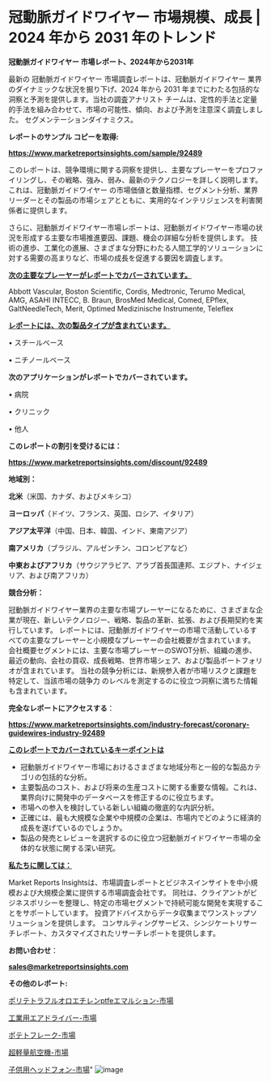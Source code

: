 # 冠動脈ガイドワイヤー 市場規模、成長 | 2024 年から 2031 年のトレンド

<strong>冠動脈ガイドワイヤー 市場レポート、2024年から2031年</strong>

最新の 冠動脈ガイドワイヤー 市場調査レポートは、冠動脈ガイドワイヤー 業界のダイナミックな状況を掘り下げ、2024 年から 2031 年までにわたる包括的な洞察と予測を提供します。当社の調査アナリスト チームは、定性的手法と定量的手法を組み合わせて、市場の可能性、傾向、および予測を注意深く調査しました。 セグメンテーションダイナミクス。



<strong>レポートのサンプル コピーを取得:</strong> <a href=https://www.marketreportsinsights.com/sample/92489>

<strong><u>https://www.marketreportsinsights.com/sample/92489</u></strong></a>

このレポートは、競争環境に関する洞察を提供し、主要なプレーヤーをプロファイリングし、その戦略、強み、弱み、最新のテクノロジーを詳しく説明します。 これは、冠動脈ガイドワイヤー の市場価値と数量指標、セグメント分析、業界リーダーとその製品の市場シェアとともに、実用的なインテリジェンスを利害関係者に提供します。

さらに、冠動脈ガイドワイヤー市場レポートは、冠動脈ガイドワイヤー市場の状況を形成する主要な市場推進要因、課題、機会の詳細な分析を提供します。 技術の進歩、工業化の進展、さまざまな分野にわたる人間工学的ソリューションに対する需要の高まりなど、市場の成長を促進する要因を調査します。



<strong><u>次の主要なプレーヤーがレポートでカバーされています。</u></strong>

Abbott Vascular, Boston Scientific, Cordis, Medtronic, Terumo Medical, AMG, ASAHI INTECC, B. Braun, BrosMed Medical, Comed, EPflex, GaltNeedleTech, Merit, Optimed Medizinische Instrumente, Teleflex



<strong><u><b>レポートには、次の製品タイプが含まれています。</b></u></strong>

• スチールベース

• ニチノールベース



<strong><b>次のアプリケーションがレポートでカバーされています。</b></strong>

• 病院

• クリニック

• 他人



<strong><b>このレポートの割引を受けるには：</b></strong><a href=https://www.marketreportsinsights.com/discount/92489>

<strong><u>https://www.marketreportsinsights.com/discount/92489</u></strong></a>



<strong>地域別：</strong>



<strong>北米</strong>（米国、カナダ、およびメキシコ）



<strong>ヨーロッパ</strong>（ドイツ、フランス、英国、ロシア、イタリア）



<strong>アジア太平洋</strong>（中国、日本、韓国、インド、東南アジア）



<strong>南アメリカ</strong>（ブラジル、アルゼンチン、コロンビアなど）



<strong>中東およびアフリカ</strong>（サウジアラビア、アラブ首長国連邦、エジプト、ナイジェリア、および南アフリカ）



<strong>競合分析：</strong>

冠動脈ガイドワイヤー業界の主要な市場プレーヤーになるために、さまざまな企業が現在、新しいテクノロジー、戦略、製品の革新、拡張、および長期契約を実行しています。 レポートには、冠動脈ガイドワイヤーの市場で活動しているすべての主要なプレーヤーと小規模なプレーヤーの会社概要が含まれています。 会社概要セグメントには、主要な市場プレーヤーのSWOT分析、組織の進歩、最近の動向、会社の買収、成長戦略、世界市場シェア、および製品ポートフォリオが含まれています。 当社の競争分析には、新規参入者が市場リスクと課題を特定して、当該市場の競争力 のレベルを測定するのに役立つ洞察に満ちた情報も含まれています。



<strong>完全なレポートにアクセスする</strong>：

<a href=https://www.marketreportsinsights.com/industry-forecast/coronary-guidewires-industry-92489>

<strong><u>https://www.marketreportsinsights.com/industry-forecast/coronary-guidewires-industry-92489</u></strong></a>



<strong><u><b>このレポートでカバーされているキーポイントは</b></u></strong>
<ul>
  <li>冠動脈ガイドワイヤー市場におけるさまざまな地域分布と一般的な製品カテゴリの包括的な分析。</li>
  <li>主要製品のコスト、および将来の生産コストに関する重要な情報。これは、業界向けに開発中のデータベースを修正するのに役立ちます。</li>
  <li>市場への参入を検討している新しい組織の徹底的な内訳分析。</li>
  <li>正確には、最も大規模な企業や中規模の企業は、市場内でどのように経済的成長を遂げているのでしょうか。</li>
  <li>製品の発売とレビューを選択するのに役立つ冠動脈ガイドワイヤー市場の全体的な状態に関する深い研究。</li>
</ul>


<strong><u><b>私たちに関しては：</b></u></strong>

Market Reports Insightsは、市場調査レポートとビジネスインサイトを中小規模および大規模企業に提供する市場調査会社です。 同社は、クライアントがビジネスポリシーを整理し、特定の市場セグメントで持続可能な開発を実現することをサポートしています。 投資アドバイスからデータ収集までワンストップソリューションを提供します。 コンサルティングサービス、シンジケートリサーチレポート、カスタマイズされたリサーチレポートを提供します。



<strong><b>お問い合わせ</b></strong>：

<a href=mailto:sales@marketreportsinsights.com>

<strong><u>sales@marketreportsinsights.com</u></strong></a>



<strong>その他のレポート:</strong>

<a href=https://www.linkedin.com/pulse/ポリテトラフルオロエチレンptfeエマルション-市場-2023-推進要因と成長機会-p6qpf/>ポリテトラフルオロエチレンptfeエマルション-市場</a>

<a href=https://www.linkedin.com/pulse/工業用エアドライバー-市場-2023-swot-分析と最新イノベーション-2030-pr-news-hub-1ukjf/>工業用エアドライバー-市場</a>

<a href=https://www.linkedin.com/pulse/ポテトフレーク-市場-2023-年のダイナミクスとビジネストレンド-2030-pr-news-hub-mnocf/>ポテトフレーク-市場</a>

<a href=https://www.linkedin.com/pulse/超軽量航空機-市場-2023-年のダイナミクスとビジネストレンド-2030-pr-news-hub-nurcf/>超軽量航空機-市場</a>

<a href=https://www.linkedin.com/pulse/子供用ヘッドフォン-市場-2023-総合分析と事業成長戦略-2030-analytics-achievers-24-analysis-sv3vf/>子供用ヘッドフォン-市場</a>"
![image](https://github.com/keshav9650/Research---Analysis/assets/164496465/024b9c14-e237-46d8-8e37-8f55db5764e8)

